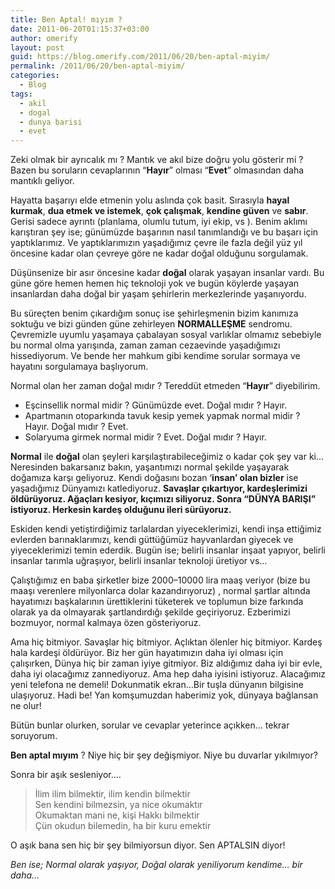 ```yaml
---
title: Ben Aptal! mıyım ?
date: 2011-06-20T01:15:37+03:00
author: omerify
layout: post
guid: https://blog.omerify.com/2011/06/20/ben-aptal-miyim/
permalink: /2011/06/20/ben-aptal-miyim/
categories:
  - Blog
tags:
  - akil
  - dogal
  - dunya barisi
  - evet
---
```


Zeki olmak bir ayrıcalık mı&nbsp;? Mantık ve akıl bize doğru yolu gösterir mi&nbsp;? Bazen bu soruların cevaplarının “**Hayır**” olması “**Evet**” olmasından daha mantıklı geliyor.

Hayatta başarıyı elde etmenin yolu aslında çok basit. Sırasıyla **hayal kurmak**, **dua etmek ve istemek**, **çok çalışmak**, **kendine güven** ve **sabır**. Gerisi sadece ayrıntı (planlama, olumlu tutum, iyi ekip, vs ). Benim aklımı karıştıran şey ise; günümüzde başarının nasıl tanımlandığı ve bu başarı için yaptıklarımız. Ve yaptıklarımızın yaşadığımız çevre ile fazla değil yüz yıl öncesine kadar olan çevreye göre ne kadar doğal olduğunu sorgulamak.

Düşünsenize bir asır öncesine kadar **doğal** olarak yaşayan insanlar vardı. Bu güne göre hemen hemen hiç teknoloji yok ve bugün köylerde yaşayan insanlardan daha doğal bir yaşam şehirlerin merkezlerinde yaşanıyordu.

Bu süreçten benim çıkardığım sonuç ise şehirleşmenin bizim kanımıza soktuğu ve bizi günden güne zehirleyen **NORMALLEŞME** sendromu. Çevremizle uyumlu yaşamaya çabalayan sosyal varlıklar olmamız sebebiyle bu normal olma yarışında, zaman zaman cezaevinde yaşadığımızı hissediyorum. Ve bende her mahkum gibi kendime sorular sormaya ve hayatını sorgulamaya başlıyorum.

Normal olan her zaman doğal mıdır&nbsp;? Tereddüt etmeden “**Hayır**” diyebilirim.

  * Eşcinsellik normal midir&nbsp;? Günümüzde evet. Doğal mıdır&nbsp;? Hayır.
  * Apartmanın otoparkında tavuk kesip yemek yapmak normal midir&nbsp;? Hayır. Doğal mıdır&nbsp;? Evet.
  * Solaryuma girmek normal midir&nbsp;? Evet. Doğal mıdır&nbsp;? Hayır.

**Normal** ile **doğal** olan şeyleri karşılaştırabileceğimiz o kadar çok şey var ki… Neresinden bakarsanız bakın, yaşantımızı normal şekilde yaşayarak doğamıza karşı geliyoruz. Kendi doğasını bozan ‘**insan’ olan bizler** ise yaşadığımız Dünyamızı katlediyoruz. **Savaşlar çıkartıyor, kardeşlerimizi öldürüyoruz. Ağaçları kesiyor, kıçımızı siliyoruz. Sonra “DÜNYA BARIŞI” istiyoruz. Herkesin kardeş olduğunu ileri sürüyoruz.**

Eskiden kendi yetiştirdiğimiz tarlalardan yiyeceklerimizi, kendi inşa ettiğimiz evlerden barınaklarımızı, kendi güttüğümüz hayvanlardan giyecek ve yiyeceklerimizi temin ederdik. Bugün ise; belirli insanlar inşaat yapıyor, belirli insanlar tarımla uğraşıyor, belirli insanlar teknoloji üretiyor vs…

Çalıştığımız en baba şirketler bize 2000–10000 lira maaş veriyor (bize bu maaşı verenlere milyonlarca dolar kazandırıyoruz)&nbsp;, normal şartlar altında hayatımızı başkalarının ürettiklerini tüketerek ve toplumun bize farkında olarak ya da olmayarak şartlandırdığı şekilde geçiriyoruz. Ezberimizi bozmuyor, normal kalmaya özen gösteriyoruz.

Ama hiç bitmiyor. Savaşlar hiç bitmiyor. Açlıktan ölenler hiç bitmiyor. Kardeş hala kardeşi öldürüyor. Biz her gün hayatımızın daha iyi olması için çalışırken, Dünya hiç bir zaman iyiye gitmiyor. Biz aldığımız daha iyi bir evle, daha iyi olacağımız zannediyoruz. Ama hep daha iyisini istiyoruz. Alacağımız yeni telefona ne demeli! Dokunmatik ekran…Bir tuşla dünyanın bilgisine ulaşıyoruz. Hadi be! Yan komşumuzdan haberimiz yok, dünyaya bağlansan ne olur!

Bütün bunlar olurken, sorular ve cevaplar yeterince açıkken… tekrar soruyorum.

**Ben aptal mıyım**&nbsp;? Niye hiç bir şey değişmiyor. Niye bu duvarlar yıkılmıyor?

Sonra bir aşık sesleniyor….

<blockquote>
  <p>
    İlim ilim bilmektir, ilim kendin bilmektir<br />Sen kendini bilmezsin, ya nice okumaktır<br />Okumaktan mani ne, kişi Hakkı bilmektir<br />Çün okudun bilemedin, ha bir kuru&nbsp;emektir
  </p>
</blockquote>

O aşık bana sen hiç bir şey bilmiyorsun diyor. Sen APTALSIN diyor!

_Ben ise; Normal olarak yaşıyor, Doğal olarak yeniliyorum kendime… bir daha…_